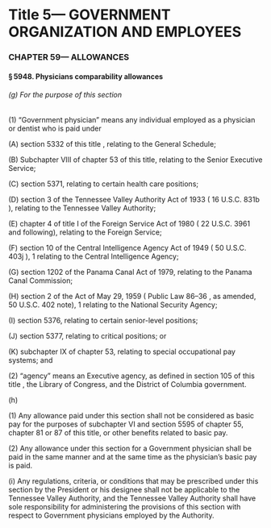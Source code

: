 
# Title 5— GOVERNMENT ORGANIZATION AND EMPLOYEES
### CHAPTER 59— ALLOWANCES
#### § 5948. Physicians comparability allowances
###### (g) For the purpose of this section

(1) “Government physician” means any individual employed as a physician or dentist who is paid under

(A) section 5332 of this title , relating to the General Schedule;

(B) Subchapter VIII of chapter 53 of this title, relating to the Senior Executive Service;

(C) section 5371, relating to certain health care positions;

(D) section 3 of the Tennessee Valley Authority Act of 1933 ( 16 U.S.C. 831b ), relating to the Tennessee Valley Authority;

(E) chapter 4 of title I of the Foreign Service Act of 1980 ( 22 U.S.C. 3961 and following), relating to the Foreign Service;

(F) section 10 of the Central Intelligence Agency Act of 1949 ( 50 U.S.C. 403j ), 1 relating to the Central Intelligence Agency;

(G) section 1202 of the Panama Canal Act of 1979, relating to the Panama Canal Commission;

(H) section 2 of the Act of May 29, 1959 ( Public Law 86–36 , as amended, 50 U.S.C. 402 note), 1 relating to the National Security Agency;

(I) section 5376, relating to certain senior-level positions;

(J) section 5377, relating to critical positions; or

(K) subchapter IX of chapter 53, relating to special occupational pay systems; and

(2) “agency” means an Executive agency, as defined in section 105 of this title , the Library of Congress, and the District of Columbia government.

(h)

(1) Any allowance paid under this section shall not be considered as basic pay for the purposes of subchapter VI and section 5595 of chapter 55, chapter 81 or 87 of this title, or other benefits related to basic pay.

(2) Any allowance under this section for a Government physician shall be paid in the same manner and at the same time as the physician’s basic pay is paid.

(i) Any regulations, criteria, or conditions that may be prescribed under this section by the President or his designee shall not be applicable to the Tennessee Valley Authority, and the Tennessee Valley Authority shall have sole responsibility for administering the provisions of this section with respect to Government physicians employed by the Authority.
